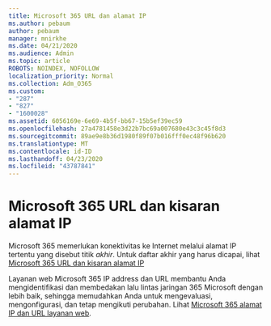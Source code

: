 ```yaml
---
title: Microsoft 365 URL dan alamat IP
ms.author: pebaum
author: pebaum
manager: mnirkhe
ms.date: 04/21/2020
ms.audience: Admin
ms.topic: article
ROBOTS: NOINDEX, NOFOLLOW
localization_priority: Normal
ms.collection: Adm_O365
ms.custom:
- "287"
- "827"
- "1600028"
ms.assetid: 6056169e-6e69-4b5f-bb67-15b5ef39ec59
ms.openlocfilehash: 27a4781458e3d22b7bc69a007680e43c3c45f8d3
ms.sourcegitcommit: 89ae9e8b36d1980f89f07b016fff0ec48f96b620
ms.translationtype: MT
ms.contentlocale: id-ID
ms.lasthandoff: 04/23/2020
ms.locfileid: "43787841"
---
```

# <a name="microsoft-365-urls-and-ip-address-ranges"></a>Microsoft 365 URL dan kisaran alamat IP

Microsoft 365 memerlukan konektivitas ke Internet melalui alamat IP tertentu yang disebut titik *akhir*.
Untuk daftar akhir yang harus dicapai, lihat [Microsoft 365 URL dan kisaran alamat IP](https://docs.microsoft.com/office365/enterprise/urls-and-ip-address-ranges) 

Layanan web Microsoft 365 IP address dan URL membantu Anda mengidentifikasi dan membedakan lalu lintas jaringan 365 Microsoft dengan lebih baik, sehingga memudahkan Anda untuk mengevaluasi, mengonfigurasi, dan tetap mengikuti perubahan. Lihat [Microsoft 365 alamat IP dan URL layanan web](https://docs.microsoft.com/office365/enterprise/office-365-ip-web-service).